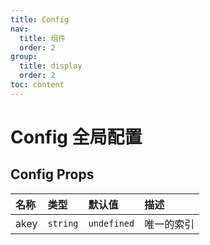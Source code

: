 ```yaml
---
title: Config
nav:
  title: 组件
  order: 2
group:
  title: display
  order: 2
toc: content
---
```


# Config 全局配置

<!-- ## 简单上手

<code src="./demo/base"></code> -->

## Config Props

| 名称 | 类型     | 默认值      | 描述       |
| :--- | :------- | :---------- | :--------- |
| akey | `string` | `undefined` | 唯一的索引 |
